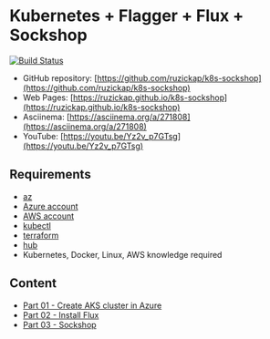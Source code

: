 # Kubernetes + Flagger + Flux + Sockshop

[![Build Status](https://github.com/ruzickap/k8s-sockshop/workflows/vuepress-build-check-deploy/badge.svg)](https://github.com/ruzickap/k8s-sockshop)

* GitHub repository: [https://github.com/ruzickap/k8s-sockshop](https://github.com/ruzickap/k8s-sockshop)
* Web Pages: [https://ruzickap.github.io/k8s-sockshop](https://ruzickap.github.io/k8s-sockshop)
* Asciinema: [https://asciinema.org/a/271808](https://asciinema.org/a/271808)
* YouTube: [https://youtu.be/Yz2v_p7GTsg](https://youtu.be/Yz2v_p7GTsg)

## Requirements

* [az](https://docs.microsoft.com/en-us/cli/azure/)
* [Azure account](https://azure.microsoft.com/account/)
* [AWS account](https://aws.amazon.com/account/)
* [kubectl](https://kubernetes.io/docs/tasks/tools/install-kubectl/)
* [terraform](https://www.terraform.io/)
* [hub](https://hub.github.com/)
* Kubernetes, Docker, Linux, AWS knowledge required

## Content

* [Part 01 - Create AKS cluster in Azure](part-01/README.md)
* [Part 02 - Install Flux](part-02/README.md)
* [Part 03 - Sockshop](part-03/README.md)
